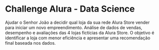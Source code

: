 # Challenge Alura - Data Science
Ajudar o Senhor João a decidir qual loja da sua rede Alura Store vender para iniciar um novo empreendimento. Análise de dados de vendas, desempenho e avaliações das 4 lojas fictícias da Alura Store. O objetivo é identificar a loja com menor eficiência e apresentar uma recomendação final baseada nos dados.
